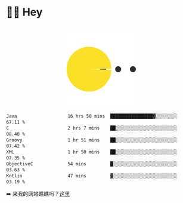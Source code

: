 
# 👋🏻 Hey
<div align="center">
	<br>
	<img src="https://raw.githubusercontent.com/Aniket965/Aniket965/master/pacman.svg?sanitize=true" width="200" height="200">
	<br>
</div>

<!--START_SECTION:waka-->

```text
Java                   16 hrs 50 mins  ████████████████▓░░░░░░░░   67.11 %
C                      2 hrs 7 mins    ██░░░░░░░░░░░░░░░░░░░░░░░   08.48 %
Groovy                 1 hr 51 mins    ██░░░░░░░░░░░░░░░░░░░░░░░   07.42 %
XML                    1 hr 50 mins    ██░░░░░░░░░░░░░░░░░░░░░░░   07.35 %
ObjectiveC             54 mins         █░░░░░░░░░░░░░░░░░░░░░░░░   03.63 %
Kotlin                 47 mins         ▓░░░░░░░░░░░░░░░░░░░░░░░░   03.19 %
```

<!--END_SECTION:waka-->

 ➡️  来我的网站瞧瞧吗？[这里](https://www.shaolongfei.com)
